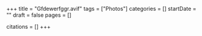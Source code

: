 +++
title = "Gfdewerfggr.avif"
tags = ["Photos"]
categories = []
startDate = ""
draft = false
pages = []

citations = []
+++
